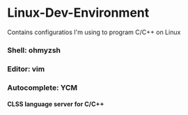 # Linux-Dev-Environment
Contains configuratios I'm using to program C/C++ on Linux

<h3>Shell: ohmyzsh</h3>
<h3>Editor: vim</h3>
<h3>Autocomplete: YCM</h3>
<h4>CLSS language server for C/C++</h4>
